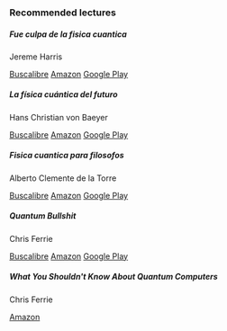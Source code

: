 ### Recommended lectures

<div class="row row-cols-1 row-cols-md-3 g-4">
  <div class="col">
    <div class="card h-100">
      <div class="card-body">
        <h5 class="card-title fs-4">Fue culpa de la fisica cuantica</h5>
        <p class="card-text fs-5">Jereme Harris</p>
      </div>
      <div class="card-footer">
        <a href="https://tinyurl.com/5n8u6ry4" class="btn btn-primary btn-sm text-light" target="_blank" rel="noopener noreferrer">Buscalibre</a>
        <a href="https://tinyurl.com/2362kz25" class="btn btn-secondary btn-sm text-light" target="_blank" rel="noopener noreferrer">Amazon</a>
        <a href="https://tinyurl.com/23ndmr7p" class="btn btn-info btn-sm text-light" target="_blank" rel="noopener noreferrer">Google Play</a>
      </div>
    </div>
  </div>
  <div class="col">
    <div class="card h-100">
      <div class="card-body">
        <h5 class="card-title fs-4">La física cuántica del futuro</h5>
        <p class="card-text fs-5">Hans Christian von Baeyer</p>
      </div>
      <div class="card-footer">
        <a href="https://tinyurl.com/2xhzkuex" class="btn btn-primary btn-sm text-light" target="_blank" rel="noopener noreferrer">Buscalibre</a>
        <a href="https://tinyurl.com/2znazpj7" class="btn btn-secondary btn-sm text-light" target="_blank" rel="noopener noreferrer">Amazon</a>
        <a href="https://tinyurl.com/2owogjra" class="btn btn-info btn-sm text-light" target="_blank" rel="noopener noreferrer">Google Play</a>
      </div>
    </div>
  </div>
  <div class="col">
    <div class="card h-100">
      <div class="card-body">
        <h5 class="card-title fs-4">Fisica cuantica para filosofos</h5>
        <p class="card-text fs-5">Alberto Clemente de la Torre</p>
      </div>
      <div class="card-footer">
        <a href="https://tinyurl.com/4txze876" class="btn btn-primary btn-sm text-light" target="_blank" rel="noopener noreferrer">Buscalibre</a>
        <a href="https://tinyurl.com/2zd44jka" class="btn btn-secondary btn-sm text-light" target="_blank" rel="noopener noreferrer">Amazon</a>
        <a href="https://tinyurl.com/2f59lugo" class="btn btn-info btn-sm text-light" target="_blank" rel="noopener noreferrer">Google Play</a>
      </div>
    </div>
  </div>
  <div class="col">
    <div class="card h-100">
      <div class="card-body">
        <h5 class="card-title fs-4">Quantum Bullshit</h5>
        <p class="card-text fs-5">Chris Ferrie</p>
      </div>
      <div class="card-footer">
        <a href="https://tinyurl.com/543bxrnm" class="btn btn-primary btn-sm text-light" target="_blank" rel="noopener noreferrer">Buscalibre</a>
        <a href="https://tinyurl.com/5n743jxd" class="btn btn-secondary btn-sm text-light" target="_blank" rel="noopener noreferrer">Amazon</a>
        <a href="https://tinyurl.com/ywbf53fb" class="btn btn-info btn-sm text-light" target="_blank" rel="noopener noreferrer">Google Play</a>
      </div>
    </div>
  </div>
  <div class="col">
    <div class="card h-100">
      <div class="card-body">
        <h5 class="card-title fs-4">What You Shouldn't Know About Quantum Computers</h5>
        <p class="card-text fs-5">Chris Ferrie</p>
      </div>
      <div class="card-footer">
        <a href="https://www.amazon.com/What-Shouldnt-About-Quantum-Computers/dp/B0D55QWPT8" class="btn btn-secondary btn-sm text-light" target="_blank" rel="noopener noreferrer">Amazon</a>
      </div>
    </div>
  </div>
</div>

